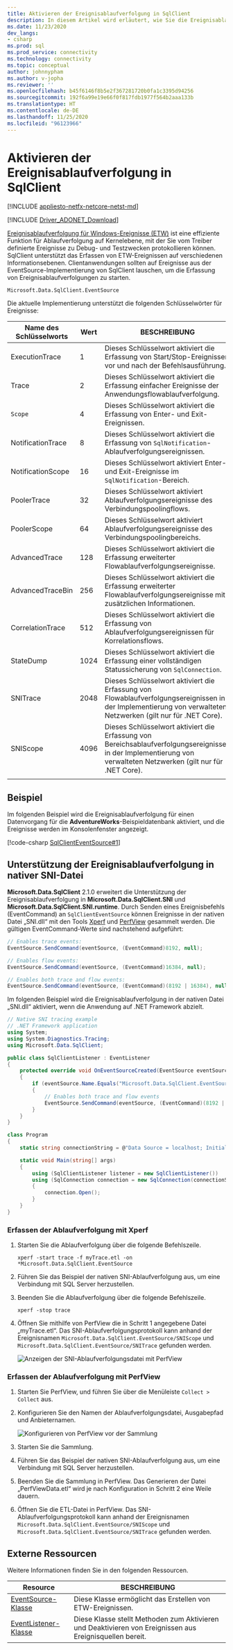 ```yaml
---
title: Aktivieren der Ereignisablaufverfolgung in SqlClient
description: In diesem Artikel wird erläutert, wie Sie die Ereignisablaufverfolgung in SqlClient aktivieren, indem Sie einen Ereignislistener implementieren. Außerdem erfahren Sie, wie Sie auf Ereignisdaten zugreifen.
ms.date: 11/23/2020
dev_langs:
- csharp
ms.prod: sql
ms.prod_service: connectivity
ms.technology: connectivity
ms.topic: conceptual
author: johnnypham
ms.author: v-jopha
ms.reviewer: ''
ms.openlocfilehash: b45f6146f8b5e2f367281720b0fa1c3395d94256
ms.sourcegitcommit: 192f6a99e19e66f0f817fdb1977f564b2aaa133b
ms.translationtype: HT
ms.contentlocale: de-DE
ms.lasthandoff: 11/25/2020
ms.locfileid: "96123966"
---
```

# <a name="enable-event-tracing-in-sqlclient"></a>Aktivieren der Ereignisablaufverfolgung in SqlClient

[!INCLUDE [appliesto-netfx-netcore-netst-md](../../includes/appliesto-netfx-netcore-netst-md.md)]

[!INCLUDE [Driver_ADONET_Download](../../includes/driver_adonet_download.md)]

[Ereignisablaufverfolgung für Windows-Ereignisse (ETW)](/windows/win32/etw/event-tracing-portal) ist eine effiziente Funktion für Ablaufverfolgung auf Kernelebene, mit der Sie vom Treiber definierte Ereignisse zu Debug- und Testzwecken protokollieren können. SqlClient unterstützt das Erfassen von ETW-Ereignissen auf verschiedenen Informationsebenen. Clientanwendungen sollten auf Ereignisse aus der EventSource-Implementierung von SqlClient lauschen, um die Erfassung von Ereignisablaufverfolgungen zu starten.

```
Microsoft.Data.SqlClient.EventSource
```

Die aktuelle Implementierung unterstützt die folgenden Schlüsselwörter für Ereignisse:

| Name des Schlüsselworts | Wert | BESCHREIBUNG |
| ------------ | ----- | ----------- |
| ExecutionTrace | 1 | Dieses Schlüsselwort aktiviert die Erfassung von Start/Stop-Ereignissen vor und nach der Befehlsausführung. |
| Trace | 2 | Dieses Schlüsselwort aktiviert die Erfassung einfacher Ereignisse der Anwendungsflowablaufverfolgung. |
| `Scope` | 4 | Dieses Schlüsselwort aktiviert die Erfassung von Enter- und Exit-Ereignissen. |
| NotificationTrace | 8 | Dieses Schlüsselwort aktiviert die Erfassung von `SqlNotification`-Ablaufverfolgungsereignissen. |
| NotificationScope | 16 | Dieses Schlüsselwort aktiviert Enter- und Exit-Ereignisse im `SqlNotification`-Bereich. |
| PoolerTrace | 32 | Dieses Schlüsselwort aktiviert Ablaufverfolgungsereignisse des Verbindungspoolingflows. |
| PoolerScope | 64 | Dieses Schlüsselwort aktiviert Ablaufverfolgungsereignisse des Verbindungspoolingbereichs. |
| AdvancedTrace | 128 | Dieses Schlüsselwort aktiviert die Erfassung erweiterter Flowablaufverfolgungsereignisse. |
| AdvancedTraceBin  | 256 | Dieses Schlüsselwort aktiviert die Erfassung erweiterter Flowablaufverfolgungsereignisse mit zusätzlichen Informationen. |
| CorrelationTrace | 512 | Dieses Schlüsselwort aktiviert die Erfassung von Ablaufverfolgungsereignissen für Korrelationsflows. |
| StateDump | 1024 | Dieses Schlüsselwort aktiviert die Erfassung einer vollständigen Statussicherung von `SqlConnection`. |
| SNITrace | 2048 | Dieses Schlüsselwort aktiviert die Erfassung von Flowablaufverfolgungsereignissen in der Implementierung von verwalteten Netzwerken (gilt nur für .NET Core). |
| SNIScope | 4096 | Dieses Schlüsselwort aktiviert die Erfassung von Bereichsablaufverfolgungsereignissen in der Implementierung von verwalteten Netzwerken (gilt nur für .NET Core). |
|||

## <a name="example"></a>Beispiel
Im folgenden Beispiel wird die Ereignisablaufverfolgung für einen Datenvorgang für die **AdventureWorks**-Beispieldatenbank aktiviert, und die Ereignisse werden im Konsolenfenster angezeigt.

[!code-csharp [SqlClientEventSource#1](~/../sqlclient/doc/samples/SqlClientEventSource.cs#1)]

## <a name="event-tracing-support-in-native-sni"></a>Unterstützung der Ereignisablaufverfolgung in nativer SNI-Datei

**Microsoft.Data.SqlClient** 2.1.0 erweitert die Unterstützung der Ereignisablaufverfolgung in **Microsoft.Data.SqlClient.SNI** und **Microsoft.Data.SqlClient.SNI.runtime**. Durch Senden eines Ereignisbefehls (EventCommand) an `SqlClientEventSource` können Ereignisse in der nativen Datei „SNI.dll“ mit den Tools [Xperf](https://docs.microsoft.com/windows-hardware/test/wpt/) und [PerfView](https://github.com/microsoft/perfview) gesammelt werden. Die gültigen EventCommand-Werte sind nachstehend aufgeführt:

```cs
// Enables trace events:
EventSource.SendCommand(eventSource, (EventCommand)8192, null);

// Enables flow events:
EventSource.SendCommand(eventSource, (EventCommand)16384, null);

// Enables both trace and flow events:
EventSource.SendCommand(eventSource, (EventCommand)(8192 | 16384), null);
```

Im folgenden Beispiel wird die Ereignisablaufverfolgung in der nativen Datei „SNI.dll“ aktiviert, wenn die Anwendung auf .NET Framework abzielt. 

```cs
// Native SNI tracing example
// .NET Framework application
using System;
using System.Diagnostics.Tracing;
using Microsoft.Data.SqlClient;

public class SqlClientListener : EventListener
{
    protected override void OnEventSourceCreated(EventSource eventSource)
    {
        if (eventSource.Name.Equals("Microsoft.Data.SqlClient.EventSource"))
        {
            // Enables both trace and flow events
            EventSource.SendCommand(eventSource, (EventCommand)(8192 | 16384), null);
        }
    }
}

class Program
{
    static string connectionString = @"Data Source = localhost; Initial Catalog = AdventureWorks;Integrated Security=true;";

    static void Main(string[] args)
    {
        using (SqlClientListener listener = new SqlClientListener())
        using (SqlConnection connection = new SqlConnection(connectionString))
        {
            connection.Open();
        }        
    }
}
```

### <a name="use-xperf-to-collect-trace-log"></a>Erfassen der Ablaufverfolgung mit Xperf

1. Starten Sie die Ablaufverfolgung über die folgende Befehlszeile.

   ```
   xperf -start trace -f myTrace.etl -on *Microsoft.Data.SqlClient.EventSource
   ```
   
2. Führen Sie das Beispiel der nativen SNI-Ablaufverfolgung aus, um eine Verbindung mit SQL Server herzustellen.

3. Beenden Sie die Ablaufverfolgung über die folgende Befehlszeile.

   ```
   xperf -stop trace
   ```
   
4. Öffnen Sie mithilfe von PerfView die in Schritt 1 angegebene Datei „myTrace.etl“. Das SNI-Ablaufverfolgungsprotokoll kann anhand der Ereignisnamen `Microsoft.Data.SqlClient.EventSource/SNIScope` und `Microsoft.Data.SqlClient.EventSource/SNITrace` gefunden werden. 

   ![Anzeigen der SNI-Ablaufverfolgungsdatei mit PerfView](media/view-event-trace-native-sni.png)


### <a name="use-perfview-to-collect-trace-log"></a>Erfassen der Ablaufverfolgung mit PerfView

1. Starten Sie PerfView, und führen Sie über die Menüleiste `Collect > Collect` aus.

2. Konfigurieren Sie den Namen der Ablaufverfolgungsdatei, Ausgabepfad und Anbieternamen.

   ![Konfigurieren von PerfView vor der Sammlung](media/collect-event-trace-native-sni.png)
   
3. Starten Sie die Sammlung.

4. Führen Sie das Beispiel der nativen SNI-Ablaufverfolgung aus, um eine Verbindung mit SQL Server herzustellen.

5. Beenden Sie die Sammlung in PerfView. Das Generieren der Datei „PerfViewData.etl“ wird je nach Konfiguration in Schritt 2 eine Weile dauern.

6. Öffnen Sie die ETL-Datei in PerfView. Das SNI-Ablaufverfolgungsprotokoll kann anhand der Ereignisnamen `Microsoft.Data.SqlClient.EventSource/SNIScope` und `Microsoft.Data.SqlClient.EventSource/SNITrace` gefunden werden. 


## <a name="external-resources"></a>Externe Ressourcen  
Weitere Informationen finden Sie in den folgenden Ressourcen.  
  
|Resource|BESCHREIBUNG|  
|--------------|-----------------|  
|[EventSource-Klasse](/dotnet/api/system.diagnostics.tracing.eventsource)|Diese Klasse ermöglicht das Erstellen von ETW-Ereignissen.| 
|[EventListener-Klasse](/dotnet/api/system.diagnostics.tracing.eventlistener)|Diese Klasse stellt Methoden zum Aktivieren und Deaktivieren von Ereignissen aus Ereignisquellen bereit.|

